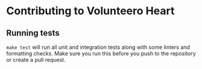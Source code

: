 # Contributing to Volunteero Heart

## Running tests

`make test` will run all unit and integration tests along with some linters and
formatting checks. Make sure you run this before you push to the repository or
create a pull request.
